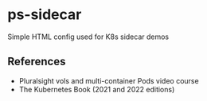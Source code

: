 # ps-sidecar

Simple HTML config used for K8s sidecar demos

## References

- Pluralsight vols and multi-container Pods video course
- The Kubernetes Book (2021 and 2022 editions)
